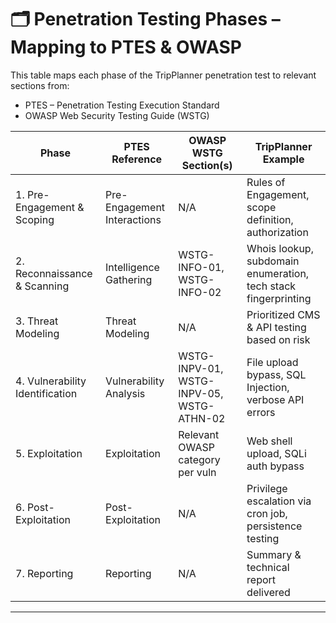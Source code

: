 # 🗂️ Penetration Testing Phases – Mapping to PTES & OWASP

This table maps each phase of the TripPlanner penetration test to relevant sections from:

- PTES – Penetration Testing Execution Standard
- OWASP Web Security Testing Guide (WSTG)

| Phase | PTES Reference | OWASP WSTG Section(s) | TripPlanner Example |
|-------|----------------|-----------------------|---------------------|
| 1. Pre-Engagement & Scoping | Pre-Engagement Interactions | N/A | Rules of Engagement, scope definition, authorization |
| 2. Reconnaissance & Scanning | Intelligence Gathering | WSTG-INFO-01, WSTG-INFO-02 | Whois lookup, subdomain enumeration, tech stack fingerprinting |
| 3. Threat Modeling | Threat Modeling | N/A | Prioritized CMS & API testing based on risk |
| 4. Vulnerability Identification | Vulnerability Analysis | WSTG-INPV-01, WSTG-INPV-05, WSTG-ATHN-02 | File upload bypass, SQL Injection, verbose API errors |
| 5. Exploitation | Exploitation | Relevant OWASP category per vuln | Web shell upload, SQLi auth bypass |
| 6. Post-Exploitation | Post-Exploitation | N/A | Privilege escalation via cron job, persistence testing |
| 7. Reporting | Reporting | N/A | Summary & technical report delivered |

---
